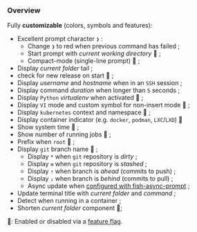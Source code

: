 ### Overview

Fully **customizable** (colors, symbols and features):

* Excellent prompt character `❯` :
  * Change `❯` to red when previous command has failed ;
  * Start prompt with _current working directory_ 🏴 ;
  * Compact-mode (single-line prompt) 🏴 ;
* Display _current folder_  tail ;
* check for new release on start 🏴 ;
* Display _username_ and _hostname_ when in an `SSH` session ;
* Display command _duration_ when longer than `5` seconds ;
* Display `Python` _virtualenv_ when activated 🏴 ;
* Display `VI` mode and custom symbol for non-insert mode 🏴 ;
* Display `kubernetes` context and namespace 🏴 ;
* Display container indicator (e.g. `docker`, `podman`, `LXC`/`LXD`) 🏴
* Show system time 🏴 ;
* Show number of running jobs 🏴 ;
* Prefix when `root` 🏴 ;
* Display `git` branch name 🏴 ;
  * Display `*` when `git` repository is _dirty_ ;
  * Display `≡` when `git` repository is _stashed_ ;
  * Display `⇡` when branch is _ahead_ (commits to push) ;
  * Display `⇣` when branch is _behind_ (commits to pull) ;
  * Async update when [configured with fish-async-prompt](https://github.com/pure-fish/pure/wiki/Async-git-Prompt) ;
* Update terminal title with _current folder_ and _command_ ;
* Detect when running in a container ;
* Shorten _current folder_ component 🏴;

🏴: Enabled or disabled via a [feature flag](#-features-flags).
